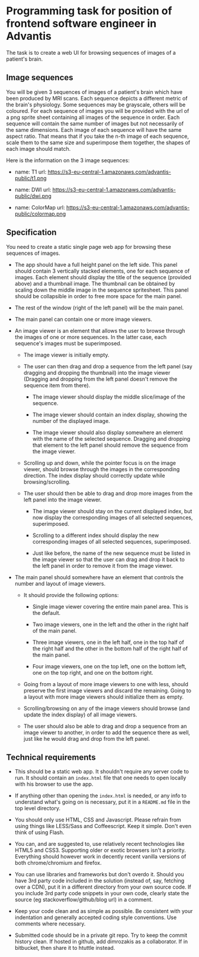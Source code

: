 Programming task for position of frontend software engineer in Advantis
=======================================================================

The task is to create a web UI for browsing sequences of images of a patient's
brain.


Image sequences
---------------

You will be given 3 sequences of images of a patient's brain which have been
produced by MRI scans. Each sequence depicts a different metric of the brain's
physiology. Some sequences may be grayscale, others will be coloured. For each
sequence of images you will be provided with the url of a png sprite sheet
containing all images of the sequence in order. Each sequence will contain the
same number of images but not necessarily of the same dimensions. Each image of
each sequence will have the same aspect ratio. That means that if you take the
n-th image of each sequence, scale them to the same size and superimpose them
together, the shapes of each image should match.

Here is the information on the 3 image sequences:

- name: T1
  url: https://s3-eu-central-1.amazonaws.com/advantis-public/t1.png

- name: DWI
  url: https://s3-eu-central-1.amazonaws.com/advantis-public/dwi.png

- name: ColorMap
  url: https://s3-eu-central-1.amazonaws.com/advantis-public/colormap.png


Specification
-------------

You need to create a static single page web app for browsing these sequences of
images.

- The app should have a full height panel on the left side. This panel should
  contain 3 vertically stacked elements, one for each sequence of images. Each
  element should display the title of the sequence (provided above) and a
  thumbnail image.  The thumbnail can be obtained by scaling down the middle
  image in the sequence spritesheet. This panel should be collapsible in order
  to free more space for the main panel.

- The rest of the window (right of the left panel) will be the main panel.

- The main panel can contain one or more image viewers.

- An image viewer is an element that allows the user to browse through the
  images of one or more sequences. In the latter case, each sequence's images
  must be superimposed.

  - The image viewer is initially empty.

  - The user can then drag and drop a sequence from the left panel (say
    dragging and dropping the thumbnail) into the image viewer (Dragging and
    dropping from the left panel doesn't remove the sequence item from there).

    - The image viewer should display the middle slice/image of the sequence.

    - The image viewer should contain an index display, showing the number of
      the displayed image.

    - The image viewer should also display somewhere an element with the name
      of the selected sequence. Dragging and dropping that element to the left
      panel should remove the sequence from the image viewer.

  - Scrolling up and down, while the pointer focus is on the image viewer,
    should browse through the images in the corresponding direction. The index
    display should correctly update while browsing/scrolling.

  - The user should then be able to drag and drop more images from the left
    panel into the image viewer.

    - The image viewer should stay on the current displayed index, but now
      display the corresponding images of all selected sequences, superimposed.

    - Scrolling to a different index should display the new corresponding
      images of all selected sequences, superimposed.

    - Just like before, the name of the new sequence must be listed in the
      image viewer so that the user can drag and drop it back to the left panel
      in order to remove it from the image viewer.

- The main panel should somewhere have an element that controls the number and
  layout of image viewers.

  - It should provide the following options:

    - Single image viewer covering the entire main panel area. This is the
      default.

    - Two image viewers, one in the left and the other in the right half of the
      main panel.

    - Three image viewers, one in the left half, one in the top half of the
      right half and the other in the bottom half of the right half of the main
      panel.

    - Four image viewers, one on the top left, one on the bottom left, one on
      the top right, and one on the bottom right.

  - Going from a layout of more image viewers to one with less, should preserve
    the first image viewers and discard the remaining. Going to a layout with
    more image viewers should initialize them as empty.

  - Scrolling/browsing on any of the image viewers should browse (and update
    the index display) of all image viewers.

  - The user should also be able to drag and drop a sequence from an image
    viewer to another, in order to add the sequence there as well, just like he
    would drag and drop from the left panel.


Technical requirements
----------------------

- This should be a static web app. It shouldn't require any server code to run.
  It should contain an `index.html` file that one needs to open locally with
  his browser to use the app.

- If anything other than opening the `index.html` is needed, or any info to
  understand what's going on is necessary, put it in a `README.md` file in the
  top level directory.

- You should only use HTML, CSS and Javascript. Please refrain from using
  things like LESS/Sass and Coffeescript. Keep it simple. Don't even think of
  using Flash.

- You can, and are suggested to, use relatively recent technologies like HTML5
  and CSS3. Supporting older or exotic browsers isn't a priority. Everything
  should however work in decently recent vanilla versions of both
  chrome/chromium and firefox.

- You can use libraries and frameworks but don't overdo it. Should you have 3rd
  party code included in the solution (instead of, say, fetching over a CDN),
  put it in a different directory from your own source code. If you include 3rd
  party code snippets in your own code, clearly state the source
  (eg stackoverflow/github/blog url) in a comment.

- Keep your code clean and as simple as possible. Be consistent with your
  indentation and generally accepted coding style conventions. Use comments
  where necessary.

- Submitted code should be in a private git repo. Try to keep the commit
  history clean.  If hosted in github, add dimrozakis as a collaborator. If in
  bitbucket, then share it to htuttle instead.
